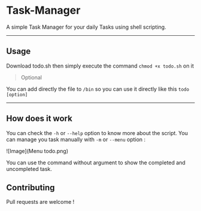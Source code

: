 # Task-Manager

A simple Task Manager for your daily Tasks using shell scripting.

----
## Usage

Download todo.sh then simply execute the command `chmod +x todo.sh` on it

> Optional

You can add directly the file to `/bin` so you can use it directly like this `todo [option]`

---
## How does it work

You can check the `-h` or `--help` option to know more about the script.
You can manage you task manually with `-m` or `--menu` option :

![Image](Menu todo.png)

You can use the command without argument to show the completed and uncompleted task.

## Contributing

Pull requests are welcome !
